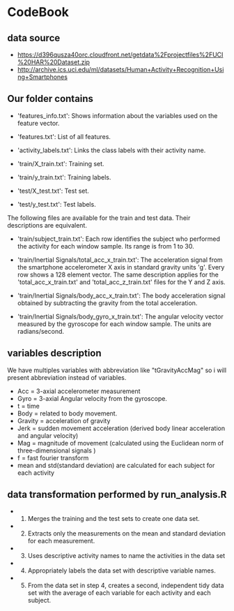 # CodeBook

## data source

- https://d396qusza40orc.cloudfront.net/getdata%2Fprojectfiles%2FUCI%20HAR%20Dataset.zip
- http://archive.ics.uci.edu/ml/datasets/Human+Activity+Recognition+Using+Smartphones

## Our folder contains

- 'features_info.txt': Shows information about the variables used on the feature vector.

- 'features.txt': List of all features.

- 'activity_labels.txt': Links the class labels with their activity name.

- 'train/X_train.txt': Training set.

- 'train/y_train.txt': Training labels.

- 'test/X_test.txt': Test set.

- 'test/y_test.txt': Test labels.

The following files are available for the train and test data. Their descriptions are equivalent. 

- 'train/subject_train.txt': Each row identifies the subject who performed the activity for each window sample. Its range is from 1 to 30. 

- 'train/Inertial Signals/total_acc_x_train.txt': The acceleration signal from the smartphone accelerometer X axis in standard gravity units 'g'. Every row shows a 128 element vector. The same description applies for the 'total_acc_x_train.txt' and 'total_acc_z_train.txt' files for the Y and Z axis. 

- 'train/Inertial Signals/body_acc_x_train.txt': The body acceleration signal obtained by subtracting the gravity from the total acceleration. 

- 'train/Inertial Signals/body_gyro_x_train.txt': The angular velocity vector measured by the gyroscope for each window sample. The units are radians/second. 

## variables description
We have multiples variables with abbreviation like "tGravityAccMag" so i will present abbreviation instead of variables.

- Acc = 3-axial accelerometer measurement 
- Gyro = 3-axial Angular velocity from the gyroscope. 
- t = time
- Body = related to body movement.
- Gravity = acceleration of gravity
- Jerk = sudden movement acceleration (derived body linear acceleration and angular velocity)
- Mag = magnitude of movement (calculated using the Euclidean norm of three-dimensional signals )
- f = fast fourier transform
- mean and std(standard deviation) are calculated for each subject for each activity

## data transformation performed by run_analysis.R

- 1) Merges the training and the test sets to create one data set.
- 2) Extracts only the measurements on the mean and standard deviation for each measurement.
- 3) Uses descriptive activity names to name the activities in the data set
- 4) Appropriately labels the data set with descriptive variable names.
- 5) From the data set in step 4, creates a second, independent tidy data set with the average of each variable for each activity and each subject.

